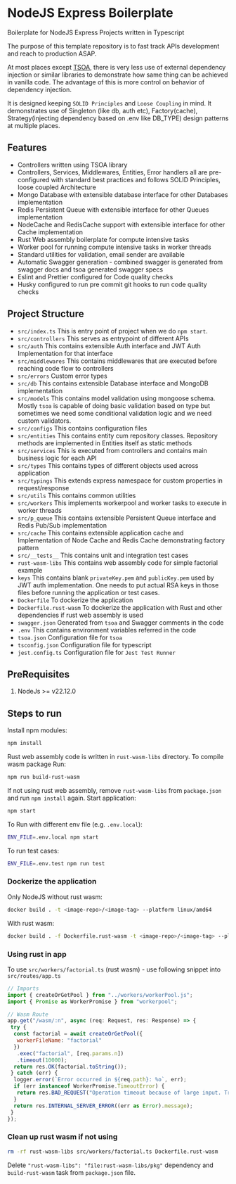 # NodeJS Express Boilerplate

Boilerplate for NodeJS Express Projects written in Typescript

The purpose of this template repository is to fast track APIs development and reach to production ASAP.

At most places except [TSOA](https://tsoa-community.github.io/docs/), there is very less use of external dependency injection or similar libraries to demonstrate how same thing can be achieved in vanilla code. The advantage of this is more control on behavior of dependency injection.

It is designed keeping `SOLID Principles` and `Loose Coupling` in mind. It demonstrates use of Singleton (like db, auth etc), Factory(cache), Strategy(injecting dependency based on .env like DB_TYPE) design patterns at multiple places.

## Features

- Controllers written using TSOA library
- Controllers, Services, Middlewares, Entities, Error handlers all are pre-configured with standard best practices and follows SOLID Principles, loose coupled Architecture
- Mongo Database with extensible database interface for other Databases implementation
- Redis Persistent Queue with extensible interface for other Queues implementation
- NodeCache and RedisCache support with extensible interface for other Cache implementation
- Rust Web assembly boilerplate for compute intensive tasks
- Worker pool for running compute intensive tasks in worker threads
- Standard utilities for validation, email sender are available
- Automatic Swagger generation - combined swagger is generated from swagger docs and tsoa generated swagger specs
- Eslint and Prettier configured for Code quality checks
- Husky configured to run pre commit git hooks to run code quality checks

## Project Structure

- `src/index.ts` This is entry point of project when we do `npm start`.
- `src/controllers` This serves as entrypoint of different APIs
- `src/auth` This contains extensible Auth interface and JWT Auth Implementation for that interface
- `src/middlewares` This contains middlewares that are executed before reaching code flow to controllers
- `src/errors` Custom error types
- `src/db` This contains extensible Database interface and MongoDB implementation
- `src/models` This contains model validation using mongoose schema. Mostly `tsoa` is capable of doing basic validation based on type but sometimes we need some conditional validation logic and we need custom validators.
- `src/configs` This contains configuration files
- `src/entities` This contains entity cum repository classes. Repository methods are implemented in Entities itself as static methods
- `src/services` This is executed from controllers and contains main business logic for each API
- `src/types` This contains types of different objects used across application
- `src/typings` This extends express namespace for custom properties in request/response
- `src/utils` This contains common utilities
- `src/workers` This implements workerpool and worker tasks to execute in worker threads
- `src/p_queue` This contains extensible Persistent Queue interface and Redis Pub/Sub implementation
- `src/cache` This contains extensible application cache and Implementation of Node Cache and Redis Cache demonstrating factory pattern
- `src/__tests__` This contains unit and integration test cases
- `rust-wasm-libs` This contains web assembly code for simple factorial example
- `keys` This contains blank `privateKey.pem` and `publicKey.pem` used by JWT auth implementation. One needs to put actual RSA keys in those files before running the application or test cases.
- `Dockerfile` To dockerize the application
- `Dockerfile.rust-wasm` To dockerize the application with Rust and other dependencies if rust web assembly is used
- `swagger.json` Generated from `tsoa` and Swagger comments in the code
- `.env` This contains environment variables referred in the code
- `tsoa.json` Configuration file for `tsoa`
- `tsconfig.json` Configuration file for typescript
- `jest.config.ts` Configuration file for `Jest Test Runner`

## PreRequisites

1. NodeJs >= v22.12.0

## Steps to run

Install npm modules:

```bash
npm install
```

Rust web assembly code is written in `rust-wasm-libs` directory. To compile wasm package Run:

```bash
npm run build-rust-wasm
```

If not using rust web assembly, remove `rust-wasm-libs` from `package.json` and run `npm install` again.
Start application:

```bash
npm start
```

To Run with different env file (e.g. `.env.local`):

```bash
ENV_FILE=.env.local npm start
```

To run test cases:

```bash
ENV_FILE=.env.test npm run test
```

### Dockerize the application

Only NodeJS without rust wasm:

```bash
docker build . -t <image-repo>/<image-tag> --platform linux/amd64
```

With rust wasm:

```bash
docker build . -f Dockerfile.rust-wasm -t <image-repo>/<image-tag> --platform linux/amd64
```

### Using rust in app

To use `src/workers/factorial.ts` (rust wasm) - use following snippet into `src/routes/app.ts`

```js
// Imports
import { createOrGetPool } from "../workers/workerPool.js";
import { Promise as WorkerPromise } from "workerpool";

// Wasm Route
app.get("/wasm/:n", async (req: Request, res: Response) => {
 try {
  const factorial = await createOrGetPool({
   workerFileName: "factorial"
  })
   .exec("factorial", [req.params.n])
   .timeout(10000);
  return res.OK(factorial.toString());
 } catch (err) {
  logger.error(`Error occurred in ${req.path}: %o`, err);
  if (err instanceof WorkerPromise.TimeoutError) {
   return res.BAD_REQUEST("Operation timeout because of large input. Try smaller input");
  }
  return res.INTERNAL_SERVER_ERROR((err as Error).message);
 }
});
```

### Clean up rust wasm if not using

```bash
rm -rf rust-wasm-libs src/workers/factorial.ts Dockerfile.rust-wasm
```

Delete `"rust-wasm-libs": "file:rust-wasm-libs/pkg"` dependency and `build-rust-wasm` task from `package.json` file.
